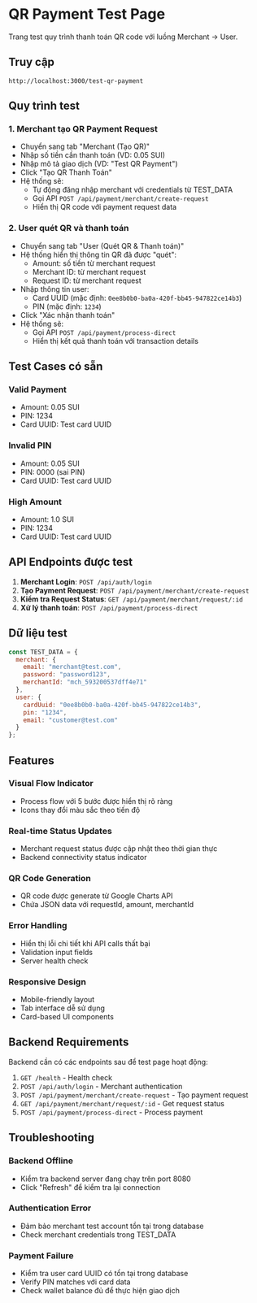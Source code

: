 # QR Payment Test Page

Trang test quy trình thanh toán QR code với luồng Merchant → User.

## Truy cập

```
http://localhost:3000/test-qr-payment
```

## Quy trình test

### 1. Merchant tạo QR Payment Request
- Chuyển sang tab "Merchant (Tạo QR)"
- Nhập số tiền cần thanh toán (VD: 0.05 SUI)
- Nhập mô tả giao dịch (VD: "Test QR Payment")
- Click "Tạo QR Thanh Toán"
- Hệ thống sẽ:
  - Tự động đăng nhập merchant với credentials từ TEST_DATA
  - Gọi API `POST /api/payment/merchant/create-request`
  - Hiển thị QR code với payment request data

### 2. User quét QR và thanh toán
- Chuyển sang tab "User (Quét QR & Thanh toán)"
- Hệ thống hiển thị thông tin QR đã được "quét":
  - Amount: số tiền từ merchant request
  - Merchant ID: từ merchant request
  - Request ID: từ merchant request
- Nhập thông tin user:
  - Card UUID (mặc định: `0ee8b0b0-ba0a-420f-bb45-947822ce14b3`)
  - PIN (mặc định: `1234`)
- Click "Xác nhận thanh toán"
- Hệ thống sẽ:
  - Gọi API `POST /api/payment/process-direct`
  - Hiển thị kết quả thanh toán với transaction details

## Test Cases có sẵn

### Valid Payment
- Amount: 0.05 SUI
- PIN: 1234
- Card UUID: Test card UUID

### Invalid PIN
- Amount: 0.05 SUI
- PIN: 0000 (sai PIN)
- Card UUID: Test card UUID

### High Amount
- Amount: 1.0 SUI
- PIN: 1234
- Card UUID: Test card UUID

## API Endpoints được test

1. **Merchant Login**: `POST /api/auth/login`
2. **Tạo Payment Request**: `POST /api/payment/merchant/create-request`
3. **Kiểm tra Request Status**: `GET /api/payment/merchant/request/:id`
4. **Xử lý thanh toán**: `POST /api/payment/process-direct`

## Dữ liệu test

```javascript
const TEST_DATA = {
  merchant: {
    email: "merchant@test.com",
    password: "password123",
    merchantId: "mch_593200537dff4e71"
  },
  user: {
    cardUuid: "0ee8b0b0-ba0a-420f-bb45-947822ce14b3",
    pin: "1234",
    email: "customer@test.com"
  }
};
```

## Features

### Visual Flow Indicator
- Process flow với 5 bước được hiển thị rõ ràng
- Icons thay đổi màu sắc theo tiến độ

### Real-time Status Updates
- Merchant request status được cập nhật theo thời gian thực
- Backend connectivity status indicator

### QR Code Generation
- QR code được generate từ Google Charts API
- Chứa JSON data với requestId, amount, merchantId

### Error Handling
- Hiển thị lỗi chi tiết khi API calls thất bại
- Validation input fields
- Server health check

### Responsive Design
- Mobile-friendly layout
- Tab interface dễ sử dụng
- Card-based UI components

## Backend Requirements

Backend cần có các endpoints sau để test page hoạt động:

1. `GET /health` - Health check
2. `POST /api/auth/login` - Merchant authentication
3. `POST /api/payment/merchant/create-request` - Tạo payment request
4. `GET /api/payment/merchant/request/:id` - Get request status
5. `POST /api/payment/process-direct` - Process payment

## Troubleshooting

### Backend Offline
- Kiểm tra backend server đang chạy trên port 8080
- Click "Refresh" để kiểm tra lại connection

### Authentication Error
- Đảm bảo merchant test account tồn tại trong database
- Check merchant credentials trong TEST_DATA

### Payment Failure
- Kiểm tra user card UUID có tồn tại trong database
- Verify PIN matches với card data
- Check wallet balance đủ để thực hiện giao dịch